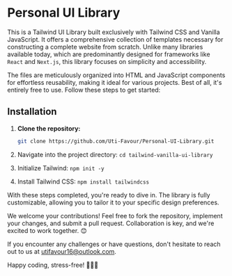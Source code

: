 # Personal UI Library

This is a Tailwind UI Library built exclusively with Tailwind CSS and Vanilla JavaScript. It offers a comprehensive collection of templates necessary for constructing a complete website from scratch. Unlike many libraries available today, which are predominantly designed for frameworks like `React` and `Next.js`, this library focuses on simplicity and accessibility.

The files are meticulously organized into HTML and JavaScript components for effortless reusability, making it ideal for various projects. Best of all, it's entirely free to use. Follow these steps to get started:

## Installation

1. **Clone the repository:**
   ```bash
   git clone https://github.com/Uti-Favour/Personal-UI-Library.git

2. Navigate into the project directory:
```cd tailwind-vanilla-ui-library```

3. Initialize Tailwind:
```npm init -y```

4. Install Tailwind CSS:
```npm install tailwindcss```

With these steps completed, you're ready to dive in. The library is fully customizable, allowing you to tailor it to your specific design preferences.

We welcome your contributions! Feel free to fork the repository, implement your changes, and submit a pull request. Collaboration is key, and we're excited to work together. 😊

If you encounter any challenges or have questions, don't hesitate to reach out to us at utifavour16@outlook.com.

Happy coding, stress-free! 🚀🚀🚀



